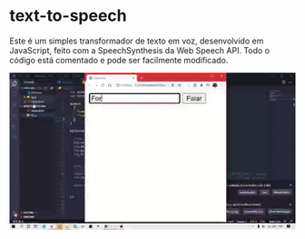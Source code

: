# text-to-speech
Este é um simples transformador de texto em voz, desenvolvido em JavaScript, feito com a SpeechSynthesis da Web Speech API. Todo o código está comentado e pode ser facilmente modificado.

![](exemplo.gif)
